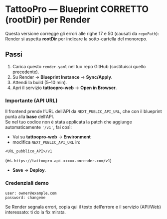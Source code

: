 # TattooPro — Blueprint CORRETTO (rootDir) per Render

Questa versione corregge gli errori alle righe 17 e 50 (causati da `repoPath`):
Render si aspetta **rootDir** per indicare la sotto-cartella del monorepo.

## Passi
1) Carica questo `render.yaml` nel tuo repo GitHub (sostituisci quello precedente).
2) Su Render → **Blueprint Instance** → **Sync/Apply**.
3) Attendi la build (5–10 min).
4) Apri il servizio **tattoopro-web** → **Open in Browser**.

### Importante (API URL)
Il frontend prende l’URL dell’API da `NEXT_PUBLIC_API_URL`, che con il blueprint punta alla **base** dell’API.  
Se nel tuo codice non è stata applicata la patch che aggiunge automaticamente `'/v1'`, fai così:

- Vai su **tattoopro-web** → **Environment**  
- modifica `NEXT_PUBLIC_API_URL` in:
```
<URL_pubblico_API>/v1
```
(es. `https://tattoopro-api-xxxxx.onrender.com/v1`)
- **Save** → **Deploy**.

### Credenziali demo
```
user: owner@example.com
password: changeme
```

Se Render segnala errori, copia qui il testo dell’errore e il servizio (API/Web) interessato: ti do la fix mirata.